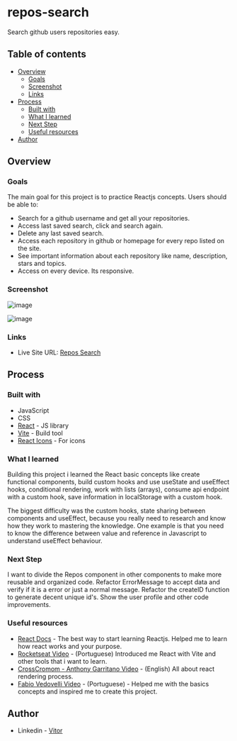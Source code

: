 # repos-search

Search github users repositories easy.

## Table of contents

- [Overview](#overview)
  - [Goals](#goals)
  - [Screenshot](#screenshot)
  - [Links](#links)
- [Process](#process)
  - [Built with](#built-with)
  - [What I learned](#what-i-learned)
  - [Next Step](#next-step)
  - [Useful resources](#useful-resources)
- [Author](#author)

## Overview

### Goals

The main goal for this project is to practice Reactjs concepts. Users should be able to:

- Search for a github username and get all your repositories.
- Access last saved search, click and search again.
- Delete any last saved search.
- Access each repository in github or homepage for every repo listed on the site.
- See important information about each repository like name, description, stars and topics.
- Access on every device. Its responsive.

### Screenshot

<!-- ![](./screenshot.jpg) -->
![image](https://user-images.githubusercontent.com/67174283/175696398-2cb9177b-846e-4efd-aa60-78cbfd65d58e.png)

![image](https://user-images.githubusercontent.com/67174283/175696473-9a0a83f0-d2cf-4ddd-92ad-1c24e8c115bd.png)


### Links

- Live Site URL: [Repos Search](https://repos-search.vercel.app/)

## Process

### Built with

- JavaScript
- CSS
- [React](https://reactjs.org/) - JS library
- [Vite](https://vitejs.dev/) - Build tool
- [React Icons](https://react-icons.github.io/react-icons/) - For icons

### What I learned

Building this project i learned the React basic concepts like create functional components, build custom hooks and use useState and useEffect hooks, conditional rendering, work with lists (arrays), consume api endpoint with a custom hook, save information in localStorage with a custom hook.

The biggest difficulty was the custom hooks, state sharing between components and useEffect, because you really need to research and know how they work to mastering the knowledge. One example is that you need to know the difference between value and reference in Javascript to understand useEffect behaviour.

### Next Step

I want to divide the Repos component in other components to make more reusable and organized code. Refactor ErrorMessage to accept data and verify if it is a error or just a normal message. Refactor the createID function to generate decent unique id's. Show the user profile and other code improvements. 

### Useful resources

- [React Docs](https://pt-br.reactjs.org/docs/hello-world.html) - The best way to start learning Reactjs. Helped me to learn how react works and your purpose.
- [Rocketseat Video](https://www.youtube.com/watch?v=pDbcC-xSat4) - (Portuguese) Introduced me React with Vite and other tools that i want to learn.
- [CrossCromom - Anthony Garritano Video](https://www.youtube.com/watch?v=i793Qm6kv3U) - (English) All about react rendering process.
- [Fabio Vedovelli Video](https://www.youtube.com/watch?v=agnAk8ay2gM) - (Portuguese) - Helped me with the basics concepts and inspired me to create this project.

## Author

- Linkedin - [Vitor](https://www.linkedin.com/in/vitor-guedesdev/)

